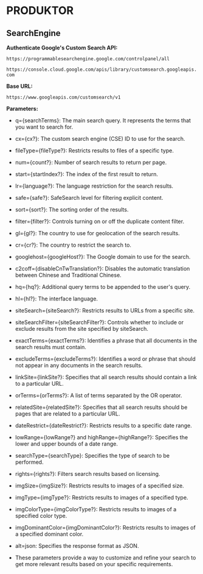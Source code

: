 # PRODUKTOR

## SearchEngine

**Authenticate Google's Custom Search API:**

`https://programmablesearchengine.google.com/controlpanel/all`

`https://console.cloud.google.com/apis/library/customsearch.googleapis.com`

**Base URL:**

`https://www.googleapis.com/customsearch/v1`

**Parameters:**

* q={searchTerms}: The main search query. It represents the terms that you want to search for.

* cx={cx?}: The custom search engine (CSE) ID to use for the search.

* fileType={fileType?}: Restricts results to files of a specific type.

* num={count?}: Number of search results to return per page.

* start={startIndex?}: The index of the first result to return.

* lr={language?}: The language restriction for the search results.

* safe={safe?}: SafeSearch level for filtering explicit content.

* sort={sort?}: The sorting order of the results.

* filter={filter?}: Controls turning on or off the duplicate content filter.

* gl={gl?}: The country to use for geolocation of the search results.

* cr={cr?}: The country to restrict the search to.

* googlehost={googleHost?}: The Google domain to use for the search.

* c2coff={disableCnTwTranslation?}: Disables the automatic translation between Chinese and Traditional Chinese.

* hq={hq?}: Additional query terms to be appended to the user's query.

* hl={hl?}: The interface language.

* siteSearch={siteSearch?}: Restricts results to URLs from a specific site.

* siteSearchFilter={siteSearchFilter?}: Controls whether to include or exclude results from the site specified by siteSearch.

* exactTerms={exactTerms?}: Identifies a phrase that all documents in the search results must contain.

* excludeTerms={excludeTerms?}: Identifies a word or phrase that should not appear in any documents in the search results.

* linkSite={linkSite?}: Specifies that all search results should contain a link to a particular URL.

* orTerms={orTerms?}: A list of terms separated by the OR operator.

* relatedSite={relatedSite?}: Specifies that all search results should be pages that are related to a particular URL.

* dateRestrict={dateRestrict?}: Restricts results to a specific date range.

* lowRange={lowRange?} and highRange={highRange?}: Specifies the lower and upper bounds of a date range.

* searchType={searchType}: Specifies the type of search to be performed.

* rights={rights?}: Filters search results based on licensing.

* imgSize={imgSize?}: Restricts results to images of a specified size.

* imgType={imgType?}: Restricts results to images of a specified type.

* imgColorType={imgColorType?}: Restricts results to images of a specified color type.

* imgDominantColor={imgDominantColor?}: Restricts results to images of a specified dominant color.

* alt=json: Specifies the response format as JSON.

* These parameters provide a way to customize and refine your search to get more relevant results based on your specific requirements.